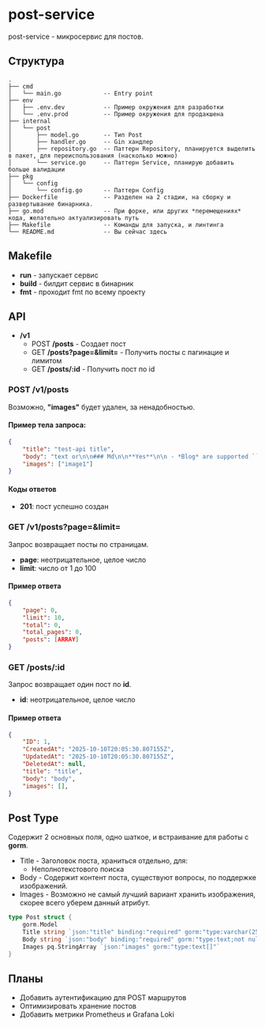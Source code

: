 # post-service

post-service - микросервис для постов.

## Структура
```
.
├── cmd
│   └── main.go            -- Entry point
├── env
│   ├── .env.dev           -- Пример окружения для разработки
│   └── .env.prod          -- Пример окружения для продакшена
├── internal
│   └── post
│       ├── model.go       -- Тип Post
│       ├── handler.go     -- Gin хандлер
│       ├── repository.go  -- Паттерн Repository, планируется выделить в пакет, для переиспользования (насколько можно)
│       └── service.go     -- Паттерн Service, планирую добавить больше валидации
├── pkg
│   └── config
│       └── config.go      -- Паттерн Config
├── Dockerfile             -- Разделен на 2 стадии, на сборку и развертывание бинарника.
├── go.mod                 -- При форке, или других *перемещениях* кода, желательно актуализировать путь
├── Makefile               -- Команды для запуска, и линтинга
└── README.md              -- Вы сейчас здесь
```

## Makefile

- **run** - запускает сервис
- **build** - билдит сервис в бинарник 
- **fmt** - проходит fmt по всему проекту

## API

 - **/v1**
    - POST **/posts**              - Создает пост
    - GET  **/posts?page=&limit=** - Получить посты с пагинацие и лимитом
    - GET  **/posts/:id**          - Получить пост по id

### POST /v1/posts

Возможно, **"images"** будет удален, за ненадобностью.

#### Пример тела запроса:
```json
{
    "title": "test-api title",
    "body": "text or\n\n### Md\n\n**Yes**\n\n - *Blog* are supported ```md```\n\n```json\n\n{\n\n   'support': 'is well'\n\n}\n\n```",
    "images": ["image1"]
}
```

#### Коды ответов

 - **201**: пост успешно создан

### GET /v1/posts?page=&limit=

Запрос возвращает посты по страницам.

 - **page**: неотрицательное, целое число
 - **limit**: число от 1 до 100

#### Пример ответа

```json
{
    "page": 0,
    "limit": 10,
    "total": 0,
    "total_pages": 0,
    "posts": [ARRAY]
}
```

### GET /posts/:id

Запрос возвращает один пост по **id**.

 - **id**: неотрицательное, целое число

#### Пример ответа

```json
{
    "ID": 1,
    "CreatedAt": "2025-10-10T20:05:30.807155Z",
    "UpdatedAt": "2025-10-10T20:05:30.807155Z",
    "DeletedAt": null,
    "title": "title",
    "body": "body",
    "images": [],
}
```

## Post Type

Содержит 2 основных поля, одно шаткое, и встраивание для работы с **gorm**.

 - Title - Заголовок поста, храниться отдельно, для:
    - Неполнотекстового поиска
 - Body - Содержит контент поста, существуют вопросы, по поддержке изображений.
 - Images - Возможно не самый лучший вариант хранить изображения, скорее всего уберем данный атрибут. 

```go
type Post struct {
	gorm.Model
	Title string `json:"title" binding:"required" gorm:"type:varchar(255);not null"`
	Body string `json:"body" binding:"required" gorm:"type:text;not null"`
	Images pq.StringArray `json:"images" gorm:"type:text[]"`
}
```

## Планы

- Добавить аутентификацию для POST маршрутов
- Оптимизировать хранение постов
- Добавить метрики Prometheus и Grafana Loki